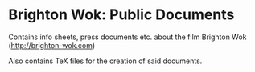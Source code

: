 # Brighton Wok: Public Documents #

Contains info sheets, press documents etc. about the film Brighton Wok (http://brighton-wok.com)

Also contains TeX files for the creation of said documents.
